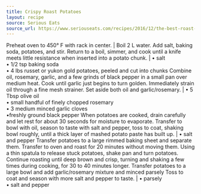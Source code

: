 ```yaml
---
title: Crispy Roast Potatoes
layout: recipe
source: Serious Eats
source_url: https://www.seriouseats.com/recipes/2016/12/the-best-roast-potatoes-ever-recipe.html
---
```


Preheat oven to 450° F with rack in center. |
Boil 2 L water. Add salt, baking soda, potatoes, and stir. Return to a boil, simmer, and cook until a knife meets little resistance when inserted into a potato chunk. | &bull; salt <br> &bull; 1/2 tsp baking soda <br> &bull; 4 lbs russet or yukon gold potatoes, peeled and cut into chunks
Combine oil, rosemary, garlic, and a few grinds of black pepper in a small pan over medium heat. Cook until garlic just begins to turn golden. Immediately strain oil through a fine mesh strainer. Set aside both oil and garlic/rosemary. | &bull; 5 Tbsp olive oil <br> &bull; small handful of finely chopped rosemary <br> &bull; 3 medium minced garlic cloves <br> &bull;freshly ground black pepper
When potatoes are cooked, drain carefully and let rest for about 30 seconds for moisture to evaporate. Transfer to bowl with oil, season to taste with salt and pepper, toss to coat, shaking bowl roughly, until a thick layer of mashed potato paste has built up. | &bull; salt and pepper
Transfer potatoes to a large rimmed baking sheet and separate them. Transfer to oven and roast for 20 minutes without moving them. Using a thin spatula to release stuck potatoes, shake pan and turn potatoes. Continue roasting until deep brown and crisp, turning and shaking a few times during cooking, for 30 to 40 minutes longer.
Transfer potatoes to a large bowl and add garlic/rosemary mixture and minced parsely Toss to coat and season with more salt and pepper to taste. | &bull; parsely <br> &bull; salt and pepper
